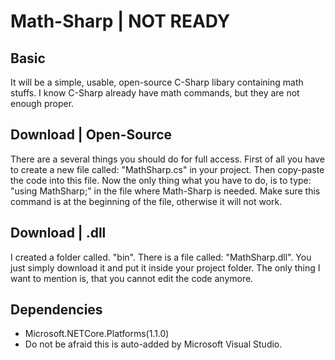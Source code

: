 # Math-Sharp | NOT READY

## Basic
It will be a simple, usable, open-source C-Sharp libary containing math stuffs. I know C-Sharp already have math commands, but they are not enough proper.

## Download | Open-Source
There are a several things you should do for full access. First of all you have to create a new file called: "MathSharp.cs" in your project. Then copy-paste the code into this file. Now the only thing what you have to do, is to type: "using MathSharp;" in the file where Math-Sharp is needed. Make sure this command is at the beginning of the file, otherwise it will not work.

## Download | .dll
I created a folder called. "bin". There is a file called: "MathSharp.dll". You just simply download it and put it inside your project folder. The only thing I want to mention is, that you cannot edit the code anymore.

## Dependencies
- Microsoft.NETCore.Platforms(1.1.0)
- Do not be afraid this is auto-added by Microsoft Visual Studio.
